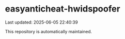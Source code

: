 # easyanticheat-hwidspoofer

Last updated: 2025-06-05 22:40:39

This repository is automatically maintained.
